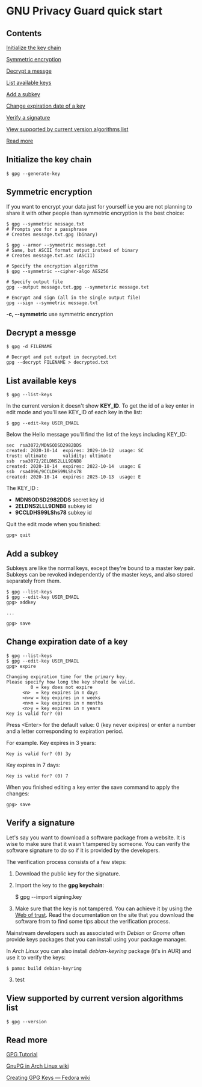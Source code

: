 
# GNU Privacy Guard quick start

## Contents

[Initialize the key chain](#init)

[Symmetric encryption](#sym)

[Decrypt a messge](#decrypt)

[List available keys](#list)

[Add a subkey](#sub)

[Change expiration date of a key](#expire)

[Verify a signature](#sig)

[View supported by current version algorithms list](#version)

[Read more](#more)


<a name="init"></a>

## Initialize the key chain

    $ gpg --generate-key

<a name='sym'></a>

## Symmetric encryption

If you want to encrypt your data just for yourself i.e you are not planning to share it with other people than symmetric encryption is the best choice:

    $ gpg --symmetric message.txt
    # Prompts you for a passphrase
    # Creates message.txt.gpg (binary)
    
    $ gpg --armor --symmetric message.txt
    # Same, but ASCII format output instead of binary
    # Creates message.txt.asc (ASCII)
    
    # Specify the encryption algorithm
    $ gpg --symmetric --cipher-algo AES256

    # Specify output file
    gpg --output message.txt.gpg --symmeteric message.txt
    
    # Encrypt and sign (all in the single output file)
    gpg --sign --symmetric message.txt

**-c, --symmetric** use symmetric encryption

<a name='decrypt'></a>

## Decrypt a messge

    $ gpg -d FILENAME

    # Decrypt and put output in decrypted.txt
    gpg --decrypt FILENAME > decrypted.txt

<a name='list'></a>

## List available keys

    $ gpg --list-keys

In the current version it doesn't show **KEY_ID**. To get the id of a key enter in edit mode and you'll see KEY_ID of each key in the list:

    $ gpg --edit-key USER_EMAIL

Below the Hello message you'll find the list of the keys including KEY_ID:

    sec  rsa3072/MDNSODSD2982DDS
    created: 2020-10-14  expires: 2029-10-12  usage: SC  
    trust: ultimate      validity: ultimate
    ssb  rsa3072/2ELDNS2LLL9DNB8
    created: 2020-10-14  expires: 2022-10-14  usage: E   
    ssb  rsa4096/9CCLDHS99LShs78
    created: 2020-10-14  expires: 2025-10-13  usage: E   
    
The KEY_ID :

- **MDNSODSD2982DDS** secret key id
- **2ELDNS2LLL9DNB8** subkey id
- **9CCLDHS99LShs78** subkey id

Quit the edit mode when you finished:
    
    gpg> quit


<a name='sub'></a>

## Add a subkey

Subkeys are like the normal keys, except they're bound to a master key pair. Subkeys can be revoked independently of the master keys, and also stored separately from them. 

    $ gpg --list-keys
    $ gpg --edit-key USER_EMAIL
    gpg> addkey
    
    ...
    
    gpg> save

<a name='expire'></a>

## Change expiration date of a key

    $ gpg --list-keys
    $ gpg --edit-key USER_EMAIL
    gpg> expire
    
    Changing expiration time for the primary key.
    Please specify how long the key should be valid.
             0 = key does not expire
          <n>  = key expires in n days
          <n>w = key expires in n weeks
          <n>m = key expires in n months
          <n>y = key expires in n years
    Key is valid for? (0)

Press &lt;Enter&gt; for the default value: 0 (key never exipires) or enter a number and a letter corresponding to expiration period. 

For example. Key expires in 3 years:

    Key is valid for? (0) 3y

Key expires in 7 days:
    
    Key is valid for? (0) 7

When you finished editing a key enter the save command to apply the changes:

    gpg> save

<a name='sig'></a>

## Verify a signature

Let's say you want to download a software package from a website. It is wise to make sure that it wasn't tampered by someone. You can verify the software signature to do so if it is provided by the developers.

The verification process consists of a few steps:

1. Download the public key for the signature. 
1. Import the key to the **gpg keychain**:

    $ gpg --import signing.key

1. Make sure that the key is not tampered. You can achieve it by using the [Web of trust](https://en.wikipedia.org/wiki/Web_of_trust). Read the documentation on the site that you download the software from to find some tips about the verification process. 

Mainstream developers such as associated with *Debian* or *Gnome* often provide keys packages that you can install using your package manager. 

In *Arch Linux* you can also install *debian-keyring* package (it's in AUR) and use it to verify the keys:  
    
    $ pamac build debian-keyring

3. test



<a name='version'></a>

## View supported by current version algorithms list

    $ gpg --version

<a name='more'></a>

## Read more

[GPG Tutorial](https://www.devdungeon.com/content/gpg-tutorial#encrypt_symmetrically)

[GnuPG in Arch Linux wiki](https://wiki.archlinux.org/index.php/GnuPG)

[Creating GPG Keys — Fedora wiki](https://fedoraproject.org/wiki/Creating_GPG_Keys)

